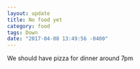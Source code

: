 ```yaml
---
layout: update
title: No food yet
category: food
tags: Down
date: "2017-04-08 13:49:56 -0400"
---
```


We should have pizza for dinner around 7pm
